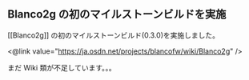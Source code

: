 ##  Blanco2g の初のマイルストーンビルドを実施

[[Blanco2g]] の初のマイルストーンビルド(0.3.0)を実施しました。

<@link value="https://ja.osdn.net/projects/blancofw/wiki/Blanco2g" />

まだ Wiki 類が不足しています。。。

